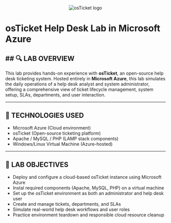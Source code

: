 <p align="center">
<img src="https://i.imgur.com/Clzj7Xs.png" alt="osTicket logo"/>
</p>


# osTicket Help Desk Lab in Microsoft Azure

<h2>## 🔍 LAB OVERVIEW</h2>

This lab provides hands-on experience with **osTicket**, an open-source help desk ticketing system. Hosted entirely in **Microsoft Azure**, this lab simulates the daily operations of a help desk analyst and system administrator, offering a comprehensive view of ticket lifecycle management, system setup, SLAs, departments, and user interaction.

---

## 🧰 TECHNOLOGIES USED

- Microsoft Azure (Cloud environment)
- osTicket (Open-source ticketing platform)
- Apache / MySQL / PHP (LAMP stack components)
- Windows/Linux Virtual Machine (Azure-hosted)

---

## 🎯 LAB OBJECTIVES

- Deploy and configure a cloud-based osTicket instance using Microsoft Azure
- Instal required components (Apache, MySQL, PHP) on a virtual machine
- Set up the osTicket environment as both an administrator and help desk user
- Create and manage tickets, departments, and SLAs
- Simulate real-world help desk workflows and user roles
- Practice environment teardown and responsible cloud resource cleanup


